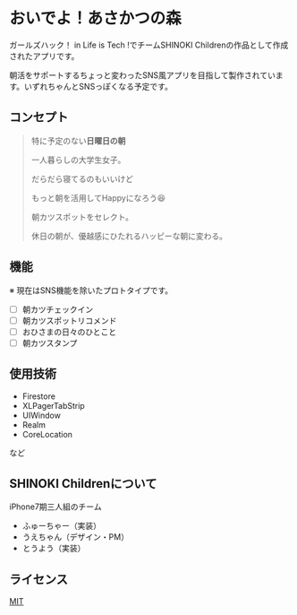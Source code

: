 # おいでよ！あさかつの森

ガールズハック！ in Life is Tech !でチームSHINOKI Childrenの作品として作成されたアプリです。

朝活をサポートするちょっと変わったSNS風アプリを目指して製作されています。いずれちゃんとSNSっぽくなる予定です。

## コンセプト

> 特に予定のない**日曜日の朝**
>
> 一人暮らしの大学生女子。
>
> だらだら寝てるのもいいけど
>
> もっと朝を活用してHappyになろう😆
>
> 朝カツスポットをセレクト。
>
> 休日の朝が、優越感にひたれるハッピーな朝に変わる。

## 機能

※ 現在はSNS機能を除いたプロトタイプです。

- [ ] 朝カツチェックイン
- [ ] 朝カツスポットリコメンド
- [ ] おひさまの日々のひとこと
- [ ] 朝カツスタンプ

## 使用技術

- Firestore
- XLPagerTabStrip
- UIWindow
- Realm
- CoreLocation

など

## SHINOKI Childrenについて

iPhone7期三人組のチーム

- ふゅーちゃー（実装）
- うえちゃん（デザイン・PM）
- とうよう（実装）

## ライセンス

[MIT](LICENSE)
